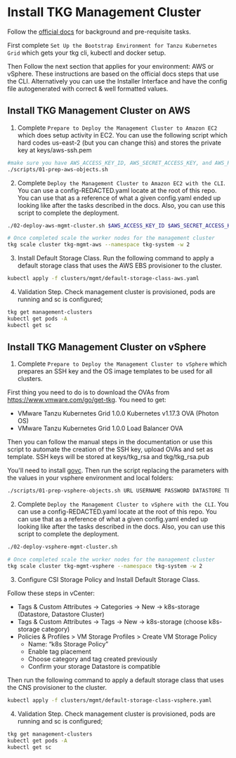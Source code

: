 # Install TKG Management Cluster

Follow the [official docs](https://docs.vmware.com/en/VMware-Tanzu-Kubernetes-Grid/index.html) for background and pre-requisite tasks.

First complete `Set Up the Bootstrap Environment for Tanzu Kubernetes Grid` which gets your tkg cli, kubectl and docker setup.

Then Follow the next section that applies for your environment: AWS or vSphere. These instructions are based on the official docs steps that use the CLI. Alternatively you can use the Installer Interface and have the config file autogenerated with correct & well formatted values.

## Install TKG Management Cluster on AWS

1. Complete `Prepare to Deploy the Management Cluster to Amazon EC2` which does setup activity in EC2. You can use the following script which hard codes us-east-2 (but you can change this) and stores the private key at keys/aws-ssh.pem

```bash
#make sure you have AWS_ACCESS_KEY_ID, AWS_SECRET_ACCESS_KEY, and AWS_REGION vars set
./scripts/01-prep-aws-objects.sh
```

2. Complete `Deploy the Management Cluster to Amazon EC2 with the CLI`. You can use a config-REDACTED.yaml locate at the root of this repo.  You can use that as a reference of what a given config.yaml ended up looking like after the tasks described in the docs.  Also, you can use this script to complete the deployment.

```bash
./02-deploy-aws-mgmt-cluster.sh $AWS_ACCESS_KEY_ID $AWS_SECRET_ACCESS_KEY

# Once completed scale the worker nodes for the management cluster
tkg scale cluster tkg-mgmt-aws --namespace tkg-system -w 2
```

3. Install Default Storage Class. Run the following command to apply a default storage class that uses the AWS EBS provisioner to the cluster.

```bash
kubectl apply -f clusters/mgmt/default-storage-class-aws.yaml
```

4. Validation Step. Check management cluster is provisioned, pods are running and sc is configured;

```bash
tkg get management-clusters
kubectl get pods -A
kubectl get sc
```

## Install TKG Management Cluster on vSphere

1. Complete `Prepare to Deploy the Management Cluster to vSphere` which prepares an SSH key and the OS image templates to be used for all clusters.

First thing you need to do is to download the OVAs from https://www.vmware.com/go/get-tkg. You need to get:
- VMware Tanzu Kubernetes Grid 1.0.0 Kubernetes v1.17.3 OVA (Photon OS)
- VMware Tanzu Kubernetes Grid 1.0.0 Load Balancer OVA

Then you can follow the manual steps in the documentation or use this script to automate the creation of the SSH key, upload OVAs and set as template. SSH keys will be stored at keys/tkg_rsa and tkg/tkg_rsa.pub

You'll need to install [govc](https://github.com/vmware/govmomi/tree/master/govc#installation). Then run the script replacing the parameters with the values in your vsphere environment and local folders:

```bash
./scripts/01-prep-vsphere-objects.sh URL USERNAME PASSWORD DATASTORE TEMPLATE_FOLDER OVA_FOLDER
```

2. Complete `Deploy the Management Cluster to vSphere with the CLI`. You can use a config-REDACTED.yaml locate at the root of this repo.  You can use that as a reference of what a given config.yaml ended up looking like after the tasks described in the docs.  Also, you can use this script to complete the deployment.

```bash
./02-deploy-vsphere-mgmt-cluster.sh

# Once completed scale the worker nodes for the management cluster
tkg scale cluster tkg-mgmt-vsphere --namespace tkg-system -w 2
```

3. Configure CSI Storage Policy and Install Default Storage Class.

Follow these steps in vCenter:
- Tags & Custom Attributes -> Categories -> New -> k8s-storage (Datastore, Datastore Cluster)
- Tags & Custom Attributes -> Tags -> New -> k8s-storage (choose k8s-storage category)
- Policies & Profiles > VM Storage Profiles > Create VM Storage Policy
  - Name: “k8s Storage Policy”
  - Enable tag placement
  - Choose category and tag created previously
  - Confirm your storage Datastore is compatible

Then run the following command to apply a default storage class that uses the CNS provisioner to the cluster.

```bash
kubectl apply -f clusters/mgmt/default-storage-class-vsphere.yaml
```

4. Validation Step. Check management cluster is provisioned, pods are running and sc is configured;

```bash
tkg get management-clusters
kubectl get pods -A
kubectl get sc
```

